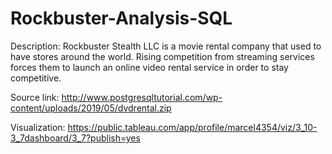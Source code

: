 # Rockbuster-Analysis-SQL

Description: 
Rockbuster Stealth LLC is a movie rental company that used to have stores around the world. Rising competition from streaming services forces them to launch an online video rental service in order to stay competitive.

Source link: <a href="http://www.postgresqltutorial.com/wp-content/uploads/2019/05/dvdrental.zip">http://www.postgresqltutorial.com/wp-content/uploads/2019/05/dvdrental.zip</a>

Visualization: 
<a href="https://public.tableau.com/app/profile/marcel4354/viz/3_10-3_7dashboard/3_7?publish=yes">https://public.tableau.com/app/profile/marcel4354/viz/3_10-3_7dashboard/3_7?publish=yes</a>  

